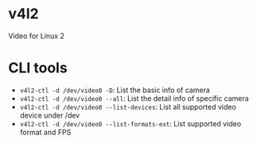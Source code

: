 # v4l2

Video for Linux 2

# CLI tools

* `v4l2-ctl -d /dev/video0 -D`: List the basic info of camera
* `v4l2-ctl -d /dev/video0 --all`: List the detail info of specific camera
* `v4l2-ctl -d /dev/video0 --list-devices`: List all supported video device under /dev
* `v4l2-ctl -d /dev/video0 --list-formats-ext`: List supported video format and FPS
